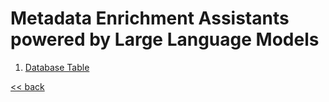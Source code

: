 # Metadata Enrichment Assistants powered by Large Language Models

1. [Database Table](./database-table)

[<< back](..)
